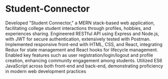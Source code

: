 # Student-Connector
Developed "Student Connector," a MERN stack-based web application, facilitating college student interactions through profiles, hobbies, and experiences sharing.
Engineered RESTful API using Express and Node.js, with JWT for secure authentication, extensively tested with Postman.
Implemented responsive front-end with HTML, CSS, and React, integrating Redux for state management and React hooks for lifecycle management.
Enabled key features such as user registration/login/logout and profile creation, enhancing community engagement among students.
Utilized ES6 JavaScript across both front-end and back-end, demonstrating proficiency in modern web development practices
